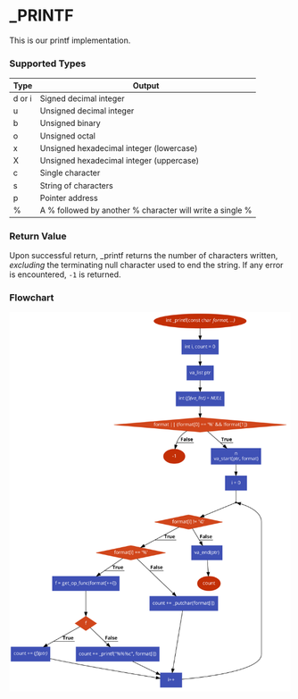 # _PRINTF

This is our printf implementation.

### Supported Types

| Type   | Output |
|--------|--------|
| d or i | Signed decimal integer |
| u      | Unsigned decimal integer	|
| b      | Unsigned binary |
| o      | Unsigned octal |
| x      | Unsigned hexadecimal integer (lowercase) |
| X      | Unsigned hexadecimal integer (uppercase) |
| c      | Single character |
| s      | String of characters |
| p      | Pointer address |
| %      | A % followed by another % character will write a single % |

### Return Value

Upon successful return, _printf returns the number of characters written, _excluding_ the terminating null character used to end the string.
If any error is encountered, `-1` is returned.

### Flowchart

![Flowchart](./flowchart.png)
